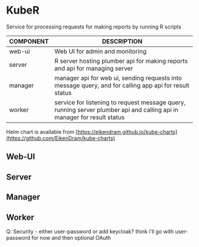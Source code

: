 # KubeR

Service for processing requests for making reports by running R scripts

| COMPONENT | DESCRIPTION
|-----------|-----------------------------------------------------
| web-ui    | Web UI for admin and monitoring
| server    | R server hosting plumber api for making reports and api for managing server
| manager   | manager api for web ui, sending requests into message query, and for calling app api for result status
| worker    | service for listening to request message query, running server plumber api and calling api in manager for result status

Helm chart is available from [https://eikendram.github.io/kube-charts](https://github.com/EikenDram/kube-charts)

## Web-UI

## Server

## Manager

## Worker

Q: Security - either user-password or add keycloak? think i'll go with user-password for now and then optional OAuth